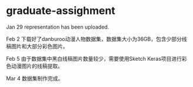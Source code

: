 # graduate-assighment
Jan 29 representation has been uploaded.

Feb 2 下载好了danburoo动漫人物数据集，数据集大小为36GB，包含少部分线稿图片和大部分彩色图片。

Feb 5 由于数据集中黑白线稿图片数量较少，需要使用Sketch Keras项目进行彩色动漫图片的线稿提取。

Mar 4 数据集制作完成。
